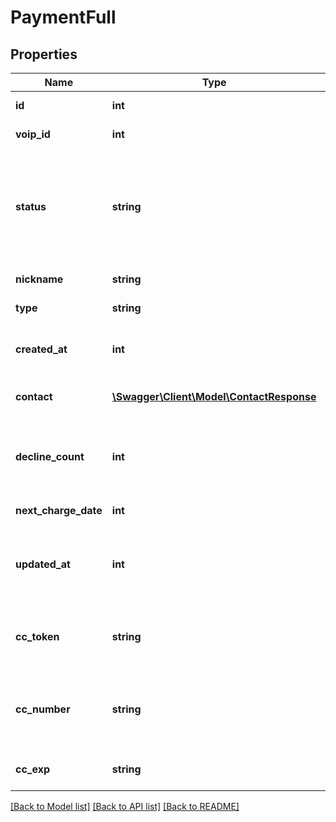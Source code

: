 # PaymentFull

## Properties
Name | Type | Description | Notes
------------ | ------------- | ------------- | -------------
**id** | **int** | Payment Method ID | [optional] 
**voip_id** | **int** | API Account ID | [optional] 
**status** | **string** | &#39;primary&#39; &#x3D; primary card used for billing; &#39;onfile&#39; &#x3D; card on file; &#39;hidden&#39; &#x3D; deleted card; | [optional] 
**nickname** | **string** | Name of Card | [optional] 
**type** | **string** | &#39;cc&#39; for credit card | [optional] 
**created_at** | **int** | Time payment record is created | [optional] 
**contact** | [**\Swagger\Client\Model\ContactResponse**](ContactResponse.md) | Detail of contact person | [optional] 
**decline_count** | **int** | Number of times the payment method was declined | [optional] 
**next_charge_date** | **int** | Next billing date | [optional] 
**updated_at** | **int** | Last time the payment method was updated | [optional] 
**cc_token** | **string** | Encrypted credit card token to be used for billing | [optional] 
**cc_number** | **string** | Credit card number partially masked with xxxxxxxx | [optional] 
**cc_exp** | **string** | Credit card expiration date | [optional] 

[[Back to Model list]](../README.md#documentation-for-models) [[Back to API list]](../README.md#documentation-for-api-endpoints) [[Back to README]](../README.md)


